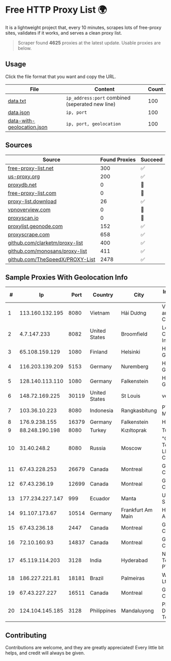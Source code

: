 
# Free HTTP Proxy List 🌍

It is a lightweight project that, every 10 minutes, scrapes lots of free-proxy sites, validates if it works, and serves a clean proxy list.


> Scraper found **4625** proxies at the latest update. Usable proxies are below.

## Usage

Click the file format that you want and copy the URL.


|File|Content|Count|
|----|-------|-----|
|[data.txt](https://raw.githubusercontent.com/themiralay/Proxy-List-World/master/data.txt)|`ip_address:port` combined (seperated new line)|100|
|[data.json](https://raw.githubusercontent.com/themiralay/Proxy-List-World/master/data.json)|`ip, port`|100|
|[data-with-geolocation.json](https://raw.githubusercontent.com/themiralay/Proxy-List-World/master/data-with-geolocation.json)|`ip, port, geolocation`|100|

## Sources

|Source|Found Proxies|Succeed|
|------|-------------|-------|
|[free-proxy-list.net](https://free-proxy-list.net)|300|✅|
|[us-proxy.org](https://www.us-proxy.org)|200|✅|
|[proxydb.net](http://proxydb.net)|0|🚫|
|[free-proxy-list.com](https://free-proxy-list.com/?page=&port=&type%5B%5D=http&type%5B%5D=https&up_time=0&search=Search)|0|🚫|
|[proxy-list.download](https://www.proxy-list.download/HTTP)|26|✅|
|[vpnoverview.com](https://vpnoverview.com/privacy/anonymous-browsing/free-proxy-servers)|0|🚫|
|[proxyscan.io](https://www.proxyscan.io)|0|🚫|
|[proxylist.geonode.com](https://proxylist.geonode.com/api/proxy-list?limit=300&page=1&sort_by=lastChecked&sort_type=desc&protocols=http,https)|152|✅|
|[proxyscrape.com](https://api.proxyscrape.com/v2/?request=displayproxies&protocol=http&timeout=10000&country=all&ssl=all&anonymity=all)|658|✅|
|[github.com/clarketm/proxy-list](https://raw.githubusercontent.com/clarketm/proxy-list/master/proxy-list-raw.txt)|400|✅|
|[github.com/monosans/proxy-list](https://raw.githubusercontent.com/monosans/proxy-list/main/proxies/http.txt)|411|✅|
|[github.com/TheSpeedX/PROXY-List](https://raw.githubusercontent.com/TheSpeedX/PROXY-List/master/http.txt)|2478|✅|


## Sample Proxies With Geolocation Info

|#|Ip|Port|Country|City|Internet Service Provider|
|-|--|----|-------|----|-------------------------|
|1|113.160.132.195|8080|Vietnam|Hải Dương|VietNam Post and Telecom Corporation|
|2|4.7.147.233|8082|United States|Broomfield|Level 3 Communications, Inc.|
|3|65.108.159.129|1080|Finland|Helsinki|Hetzner Online GmbH|
|4|116.203.139.209|5153|Germany|Nuremberg|Hetzner Online GmbH|
|5|128.140.113.110|1080|Germany|Falkenstein|Hetzner Online GmbH|
|6|148.72.169.225|30119|United States|St Louis|velia.net|
|7|103.36.10.223|8080|Indonesia|Rangkasbitung|PT Awinet Global Mandiri|
|8|176.9.238.155|16379|Germany|Falkenstein|Hetzner|
|9|88.248.190.198|8080|Turkey|Kızıltoprak|TurkTelecom|
|10|31.40.248.2|8080|Russia|Moscow|"Cloud Technologies" LLC trading as Cloud.ru|
|11|67.43.228.253|26679|Canada|Montreal|GloboTech Communications|
|12|67.43.236.19|12699|Canada|Montreal|GloboTech Communications|
|13|177.234.227.147|999|Ecuador|Manta|Ufinet Panama S.A.|
|14|91.107.173.67|10514|Germany|Frankfurt Am Main|Hetzner Online AG|
|15|67.43.236.18|2447|Canada|Montreal|GloboTech Communications|
|16|72.10.160.93|14837|Canada|Montreal|GloboTech Communications|
|17|45.119.114.203|3128|India|Hyderabad|Netrun Technologies PVT LTD|
|18|186.227.221.81|18181|Brazil|Palmeiras|Wznet Telecom Ltda|
|19|67.43.227.227|16511|Canada|Montreal|GloboTech Communications|
|20|124.104.145.185|3128|Philippines|Mandaluyong|Philippine Long Distance Telephone Co.|



## Contributing

Contributions are welcome, and they are greatly appreciated! Every
little bit helps, and credit will always be given.

